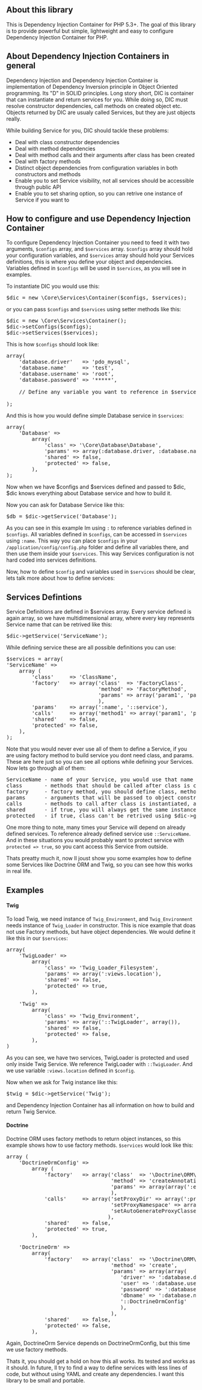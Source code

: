 ## About this library ##

This is Dependency Injection Container for PHP 5.3+. The goal of this library is to provide powerful but simple, lightweight and easy to configure Dependency Injection Container for PHP.

## About Dependency Injection Containers in general ##

Dependency Injection and Dependency Injection Container is implementation of Dependency Inversion principle in Object Oriented programming. Its "D" in SOLID principles.
Long story short, DIC is container that can instantiate and return services for you. While doing so, DIC must resolve constructor dependencies, call methods on created object etc. Objects returned by DIC are usualy called Services, but they are just objects really.

While building Service for you, DIC should tackle these problems:

- Deal with class constructor dependencies
- Deal with method dependencies
- Deal with method calls and their arguments after class has been created
- Deal with factory methods
- Distinct object dependencies from configuration variables in both constructors and methods
- Enable you to set Service visibility, not all services should be accessible through public API
- Enable you to set sharing option, so you can retrive one instance of Service if you want to

## How to configure and use Dependency Injection Container ##

To configure Dependency Injection Container you need to feed it with two arguments, `$configs` array, and `$services` array. `$configs` array should hold your configuration variables, and `$services` array should hold your Services definitions, this is where you define your object and dependencies. Variables defined in `$configs` will be used in `$services`, as you will see in examples.

To instantiate DIC you would use this:

<pre>
$dic = new \Core\Services\Container($configs, $services);
</pre>

or you can pass `$configs` and `$services` using setter methods like this:

<pre>
$dic = new \Core\Services\Container();
$dic->setConfigs($configs);
$dic->setServices($services);
</pre>

This is how `$configs` should look like:
<pre>
array(
	'database.driver'   => 'pdo_mysql',	
	'database.name'     => 'test',
	'database.username' => 'root',
	'database.password' => '*****',

	// Define any variable you want to reference in $services
 
);
</pre>

And this is how you would define simple Database service in `$services`:

<pre>
array(
	'Database' => 
		array(
			'class' => '\Core\Database\Database',
			'params' => array(:database.driver, :database.name, :database.username, :database.password),
			'shared' => false,
			'protected' => false,			
		),
);
</pre>

Now when we have $configs and $services defined and passed to $dic, $dic knows everything about Database service and how to build it.

Now you can ask for Database Service like this:
<pre>
$db = $dic->getService('Database');
</pre>

As you can see in this example Im using `:` to reference variables defined in `$configs`. All variables defined in `$configs`, can be accessed in `$services` using `:name`. This way you can place `$configs` in your `/application/config/config.php` folder and define all variables there, and then use them inside your `$services`. This way Services configuration is not hard coded into services definitions.

Now, how to define `$config` and variables used in `$services` should be clear, lets talk more about how to define services:

## Services Defintions ##

Service Definitions are defined in $services array. Every service defined is again array, so we have multidimensional array, where every key represents Service name that can be retrived like this:
<pre>
$dic->getService('ServiceName');
</pre>

While defining service these are all possible definitions you can use:
<pre>
$services = array(
'ServiceName' => 
	array (
		'class'     => 'ClassName',
		'factory'   => array('class'  => 'FactoryClass',
							 'method' => 'FactoryMethod', 
							 'params' => array('param1', 'param2'),
							 ),	
		'params'    => array(':name', '::service'),
		'calls'     => array('method1' => array('param1', 'param2'), 'method2' => array('param3')),
		'shared'    => false,
		'protected' => false,
	),
);
</pre>

Note that you would never ever use all of them to define a Service, if you are using factory method to build service you dont need class, and params. These are here just so you can see all options while defining your Services. Now lets go through all of them:

<pre>
ServiceName - name of your Service, you would use that name to get Service instance.
class       - methods that should be called after class is created, and arguments to pass
factory     - factory method, you should define class, method, and params that would be passed to that method.
params      - arguments that will be passed to object constructor
calls       - methods to call after class is instantiated, accepts arguments
shared      - if true, you will always get the same instance of Service, if false you get new one every time
protected   - if true, class can't be retrived using $dic->getService()
</pre>

One more thing to note, many times your Service will depend on already defined services. To reference already defined service use `::ServiceName`. And in these situations you would probably want to protect service with `protected => true`, so you cant access this Service from outside.

Thats preatty much it, now Il joust show you some examples how to define some Services like Doctrine ORM and Twig, so you can see how this works in real life.

## Examples ##

#### Twig ####

To load Twig, we need instance of `Twig_Environment`, and `Twig_Environment` needs instance of `Twig_Loader` in constructor. This is nice example that doas not use Factory methods, but have object dependencies. We would define it like this in our `$services`:

<pre>
array(
	'TwigLoader' => 
		array(
			'class' => 'Twig_Loader_Filesystem',
			'params' => array(':views.location'),
			'shared' => false,
			'protected' => true,
		),
	
	'Twig' => 
		array(
			'class' => 'Twig_Environment',
			'params' => array('::TwigLoader', array()),
			'shared' => false,
			'protected' => false,			
		),
)
</pre>

As you can see, we have two services, TwigLoader is protected and used only inside Twig Service. We reference TwigLoader with `::TwigLoader`. And we use variable `:views.location` defined in `$config`.

Now when we ask for Twig instance like this:
<pre>
$twig = $dic->getService('Twig');
</pre>

and Dependency Injection Container has all information on how to build and return Twig Service.

#### Doctrine ####

Doctrine ORM uses factory methods to return object instances, so this example shows how to use factory methods. `$services` would look like this:
<pre>
array (
	'DoctrineOrmConfig' => 
		array (
			'factory'   => array('class'  => '\Doctrine\ORM\Tools\Setup',
								 'method' => 'createAnnotationMetadataConfiguration', 
								 'params' => array(array(':entities.path'), false),
								 ),
			'calls'     => array('setProxyDir' => array(':proxies.path'),
								 'setProxyNamespace' => array(':proxies.namespace'),
								 'setAutoGenerateProxyClasses' => array(true),
								),
			'shared'    => false,
			'protected' => true,
		),
	
	'DoctrineOrm' => 
		array(
			'factory'   => array('class'  => '\Doctrine\ORM\EntityManager',
								 'method' => 'create', 
								 'params' => array(array(
								 	'driver' => ':database.driver', 
								 	'user' => ':database.username', 
								 	'password' => ':database.password', 
								 	'dbname' => ':database.name'), 
								 	'::DoctrineOrmConfig'
									),
								 ),
			'shared'    => false,
			'protected' => false,		
		),
</pre>

Again, DoctrineOrm Service depends on DoctrineOrmConfig, but this time we use factory methods.

Thats it, you should get a hold on how this all works. Its tested and works as it should.
In future, Il try to find a way to define services with less lines of code, but without using YAML and create any dependencies. I want this library to be small and portable.






